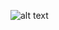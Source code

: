 ![alt text]([http://url/to/img.png](https://media.licdn.com/dms/image/D5612AQEwmqJP-ghpHA/article-cover_image-shrink_720_1280/0/1704494078319?e=2147483647&v=beta&t=2q8F9hfFue0Ezdc9_AHXQJjucsG-qPn1kPTJiHJWfp8))
